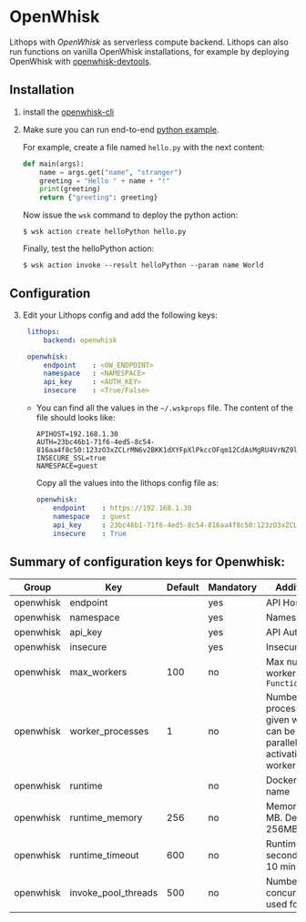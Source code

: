 # OpenWhisk

Lithops with *OpenWhisk* as serverless compute backend. Lithops can also run functions on vanilla OpenWhisk installations, for example by deploying OpenWhisk with [openwhisk-devtools](https://github.com/apache/openwhisk-devtools).


## Installation

1. install the [openwhisk-cli](https://github.com/apache/openwhisk-cli)


2. Make sure you can run end-to-end [python example](https://github.com/apache/openwhisk/blob/master/docs/actions-python.md#creating-and-invoking-python-actions).

    For example, create a file named `hello.py` with the next content:
    
    ```python
    def main(args):
        name = args.get("name", "stranger")
        greeting = "Hello " + name + "!"
        print(greeting)
        return {"greeting": greeting}
    ```
    
    Now issue the `wsk` command to deploy the python action:
    
    ```
    $ wsk action create helloPython hello.py
    ```
    
    Finally, test the helloPython action:
    
    ```
    $ wsk action invoke --result helloPython --param name World
    ```

## Configuration

3. Edit your Lithops config and add the following keys:

   ```yaml
    lithops:
        backend: openwhisk

    openwhisk:
        endpoint    : <OW_ENDPOINT>
        namespace   : <NAMESPACE>
        api_key     : <AUTH_KEY>
        insecure    : <True/False>
    ```

    - You can find all the values in the `~/.wskprops` file. The content of the file should looks like:

        ```
        APIHOST=192.168.1.30
        AUTH=23bc46b1-71f6-4ed5-8c54-816aa4f8c50:123zO3xZCLrMN6v2BKK1dXYFpXlPkccOFqm12CdAsMgRU4VrNZ9lyGVCG
        INSECURE_SSL=true
        NAMESPACE=guest
        ```
        
        Copy all the values into the lithops config file as:
        
        ```yaml
        openwhisk:
            endpoint    : https://192.168.1.30
            namespace   : guest
            api_key     : 23bc46b1-71f6-4ed5-8c54-816aa4f8c50:123zO3xZCLrMN6v2BKK1dXYFpXlPkccOFqm12CdAsMgRU4VrNZ9lyGVCG
            insecure    : True
        ```

## Summary of configuration keys for Openwhisk:

|Group|Key|Default|Mandatory|Additional info|
|---|---|---|---|---|
|openwhisk | endpoint | |yes | API Host endpoint |
|openwhisk | namespace | |yes | Namespace |
|openwhisk | api_key | |yes | API Auth|
|openwhisk | insecure | |yes | Insecure access |
|openwhisk | max_workers | 100 | no | Max number of workers per `FunctionExecutor()`|
|openwhisk | worker_processes | 1 | no | Number of Lithops processes within a given worker. This can be used to parallelize function activations within a worker |
|openwhisk | runtime |  |no | Docker image name |
|openwhisk | runtime_memory | 256 |no | Memory limit in MB. Default 256MB |
|openwhisk | runtime_timeout | 600 |no | Runtime timeout in seconds. Default 10 minutes |
|openwhisk | invoke_pool_threads | 500 |no | Number of concurrent threads used for invocation |

